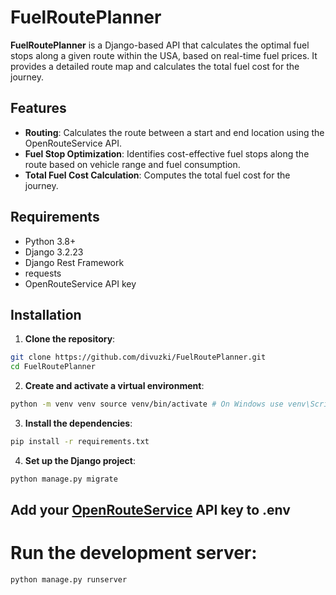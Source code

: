 # FuelRoutePlanner

**FuelRoutePlanner** is a Django-based API that calculates the optimal fuel stops along a given route within the USA, based on real-time fuel prices. It provides a detailed route map and calculates the total fuel cost for the journey.

## Features

- **Routing**: Calculates the route between a start and end location using the OpenRouteService API.
- **Fuel Stop Optimization**: Identifies cost-effective fuel stops along the route based on vehicle range and fuel consumption.
- **Total Fuel Cost Calculation**: Computes the total fuel cost for the journey.

## Requirements

- Python 3.8+
- Django 3.2.23
- Django Rest Framework
- requests
- OpenRouteService API key

## Installation

1. **Clone the repository**:

```sh
git clone https://github.com/divuzki/FuelRoutePlanner.git
cd FuelRoutePlanner
```

2. **Create and activate a virtual environment**:

```sh
python -m venv venv source venv/bin/activate # On Windows use venv\Scripts\activate
```

3. **Install the dependencies**:

```sh
pip install -r requirements.txt
```

4. **Set up the Django project**:

```sh
python manage.py migrate
```

## Add your [OpenRouteService](https://openrouteservice.org/) API key to .env

# Run the development server:

```sh
python manage.py runserver
```
